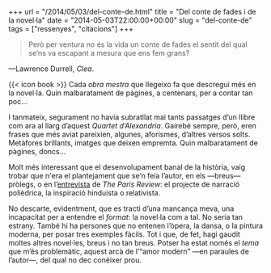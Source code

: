 +++
url = "/2014/05/03/del-conte-de.html"
title = "Del conte de fades i de la novel·la"
date = "2014-05-03T22:00:00+00:00"
slug = "del-conte-de"
tags = ["ressenyes", "citacions"]
+++

> Però per ventura no és la vida un conte de fades el sentit del qual se’ns va escapant a mesura que ens fem grans?

—Lawrence Durrell, *Clea*.

{{< icon book >}} Cada *obra mestra* que llegeixo fa que descregui més en la novel·la. Quin malbaratament de pàgines, a centenars, per a contar tan poc…

I tanmateix, segurament no havia subratllat mai tants passatges d’un llibre com ara al llarg d’aquest *Quartet d’Alexandria*. Gairebé sempre, però, eren frases que més aviat pareixien, algunes, aforismes, d’altres versos solts. Metàfores brillants, imatges que deixen empremta. Quin malbaratament de pàgines, doncs…

Molt més interessant que el desenvolupament banal de la història, vaig trobar que n'era el plantejament que se’n feia l’autor, en els —breus— pròlegs, o en l’[entrevista](http://www.theparisreview.org/interviews/4720/the-art-of-fiction-no-23-lawrence-durrell) de *The Paris Review*: el projecte de narració polièdrica, la inspiració hinduista o relativista.

No descarte, evidentment, que es tracti d’una mancança meva, una incapacitat per a entendre el *format*: la novel·la com a tal. No seria tan estrany. També hi ha persones que no entenen l’òpera, la dansa, o la pintura moderna, per posar tres exemples fàcils. Tot i que, de fet, hagi gaudit moltes altres novel·les, breus i no tan breus. Potser ha estat només el *tema* que m’és problemàtic, aquest arcà de l’“amor modern” —en paraules de l’autor—, del qual no dec conèixer prou.

